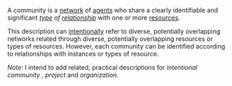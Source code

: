 A community is a [network](https://github.com/gcassel/Modular-Organization-Terminology/blob/master/terms/network.md) of [agents](https://github.com/gcassel/Modular-Organization-Terminology/blob/master/terms/agent.md) who share a clearly identifiable and significant *[type](https://github.com/gcassel/Modular-Organization-Terminology/blob/master/terms/type.md) of [relationship](https://github.com/gcassel/Modular-Organization-Terminology/blob/master/terms/relationship.md)* with one or more [resources](https://github.com/gcassel/Modular-Organization-Terminology/blob/master/terms/resource.md).  
 
This description can [intentionally](https://github.com/gcassel/Modular-Organization-Terminology/blob/master/terms/intention.md) refer to diverse, potentially overlapping networks related through diverse, potentially overlapping resources or types of resources.  However, each community can be identified according to relationships with instances or types of resource.
 
*Note*:  I intend to add related, practical descriptions for *intentional community , project* and *organization*.
